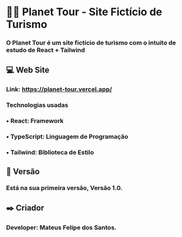 # 🛫🧳 Planet Tour - Site Fictício de Turismo
### O Planet Tour é um site fictício de turismo com o intuito de estudo de React + Tailwind
 
## 💻 Web Site
### Link: https://planet-tour.vercel.app/

### **Technologias usadas**
### • React: Framework
### • TypeScript: Linguagem de Programação
### • Tailwind: Biblioteca de Estilo


## 📌 Versão
### Está na sua primeira versão, Versão 1.0.

## ✒️ Criador
### Developer: Mateus Felipe dos Santos.

